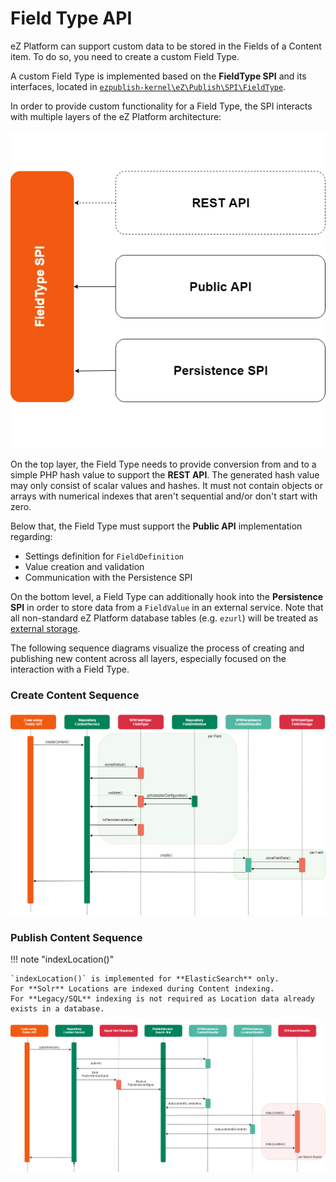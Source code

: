 # Field Type API

eZ Platform can support custom data to be stored in the Fields of a Content item.
To do so, you need to create a custom Field Type.

A custom Field Type is implemented based on the **FieldType SPI** and its interfaces,
located in [`ezpublish-kernel\eZ\Publish\SPI\FieldType`](https://github.com/ezsystems/ezpublish-kernel/tree/v7.5.0/eZ/Publish/SPI/FieldType).

In order to provide custom functionality for a Field Type, the SPI interacts with multiple layers of the eZ Platform architecture:

![Field Type Overview](img/field_type_overview.png)

On the top layer, the Field Type needs to provide conversion from and to a simple PHP hash value to support the **REST API**. The generated hash value may only consist of scalar values and hashes. It must not contain objects or arrays with numerical indexes that aren't sequential and/or don't start with zero.

Below that, the Field Type must support the **Public API** implementation regarding:

- Settings definition for `FieldDefinition`
- Value creation and validation
- Communication with the Persistence SPI

On the bottom level, a Field Type can additionally hook into the **Persistence SPI**
in order to store data from a `FieldValue` in an external service.
Note that all non-standard eZ Platform database tables (e.g. `ezurl`)
will be treated as [external storage](field_type_storage.md#external-storage).

The following sequence diagrams visualize the process of creating and publishing new content across all layers, especially focused on the interaction with a Field Type.

### Create Content Sequence

![Create Content Sequence](img/create_content_sequence.png)

### Publish Content Sequence

!!! note "indexLocation()"

    `indexLocation()` is implemented for **ElasticSearch** only.
    For **Solr** Locations are indexed during Content indexing.
    For **Legacy/SQL** indexing is not required as Location data already exists in a database.

![Publish Content Sequence](img/publish_content_sequence.png)
